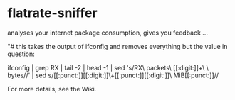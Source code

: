 # flatrate-sniffer
analyses your internet package consumption, gives you feedback ... 

"# this takes the output of ifconfig and removes everything but the value in question: 

ifconfig |  grep RX | tail -2 | head -1 | sed 's/RX\ packets\ [[:digit:]]\+\ \ bytes//' | sed s/[[:punct:]][[:digit:]]\\+[[:punct:]][[:digit:]]\ MiB[[:punct:]]//

For more details, see the Wiki.

